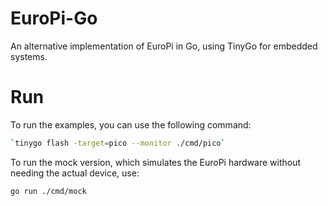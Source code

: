 # EuroPi-Go

An alternative implementation of EuroPi in Go, using TinyGo for embedded systems.

# Run

To run the examples, you can use the following command:

```bash
`tinygo flash -target=pico --monitor ./cmd/pico`
```

To run the mock version, which simulates the EuroPi hardware without needing the actual device, use:

```bash
go run ./cmd/mock
```

